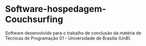 # Software-hospedagem-Couchsurfing
Software desenvolvido para o trabalho de conclusão da matéria de Técnicas de Programação 01 - Universidade de Brasília (UnB).
